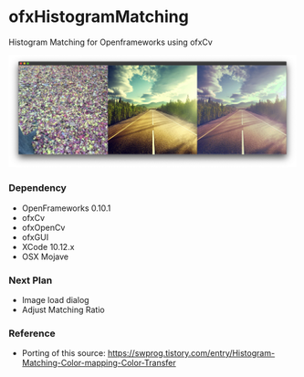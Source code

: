 # ofxHistogramMatching
Histogram Matching for Openframeworks using ofxCv

![HMat example]( https://github.com/bemoregt/ofxHistogramMatching/blob/master/result.png "HMat1") 

### Dependency
- OpenFrameworks 0.10.1
- ofxCv
- ofxOpenCv
- ofxGUI
- XCode 10.12.x
- OSX Mojave

### Next Plan
- Image load dialog
- Adjust Matching Ratio

### Reference
- Porting of this source: https://swprog.tistory.com/entry/Histogram-Matching-Color-mapping-Color-Transfer
